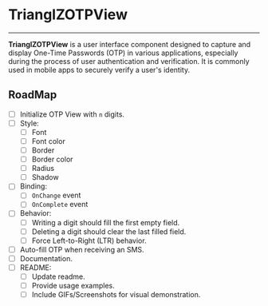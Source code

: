 # TrianglZOTPView
---
 **TrianglZOTPView** is a user interface component designed to capture and display One-Time Passwords (OTP) in various applications, especially during the process of user authentication and verification. It is commonly used in mobile apps to securely verify a user's identity.
 
## RoadMap

- [ ] Initialize OTP View with `n` digits.
- [ ] Style:
  - [ ] Font
  - [ ] Font color
  - [ ] Border
  - [ ] Border color
  - [ ] Radius
  - [ ] Shadow
- [ ] Binding:
  - [ ] `OnChange` event
  - [ ] `OnComplete` event
- [ ] Behavior:
  - [ ] Writing a digit should fill the first empty field.
  - [ ] Deleting a digit should clear the last filled field.
  - [ ] Force Left-to-Right (LTR) behavior.
- [ ] Auto-fill OTP when receiving an SMS.
- [ ] Documentation.
- [ ] README:
  - [ ] Update readme.
  - [ ] Provide usage examples.
  - [ ] Include GIFs/Screenshots for visual demonstration.
